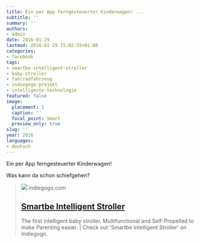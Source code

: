 ```yaml
---
title: Ein per App ferngesteuerter Kinderwagen! ...
subtitle: ''
summary: ''
authors:
- admin
date: 2016-01-29
lastmod: 2016-01-29 15:02:55+01:00
categories:
- facebook
tags:
- smartbe-intelligent-stroller
- baby-stroller
- fahrradfahrzeug
- indiegogo-projekt
- intelligente-technologie
featured: false
image:
  placement: 1
  caption: ''
  focal_point: Smart
  preview_only: true
slug: ''
year: 2016
languages:
- deutsch
---
```


Ein per App ferngesteuerter Kinderwagen!

Was kann da schon schiefgehen?﻿
> [![](https://c1.iggcdn.com/indiegogo-media-prod-cld/image/upload/c_fill%2Cf_auto%2Ch_630%2Cw_1200/v1453154673/ggcrzos2tsgigyoczg4y.jpg)](https://www.indiegogo.com/projects/smartbe-intelligent-stroller)
> indiegogo.com
> ## [Smartbe Intelligent Stroller](https://www.indiegogo.com/projects/smartbe-intelligent-stroller)
>
>The first intelligent baby stroller, Multifunctional and Self-Propelled to make Parenting easier. | Check out 'Smartbe Intelligent Stroller' on Indiegogo.